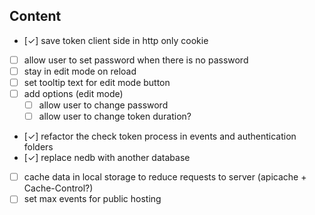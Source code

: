 ## Content

- [✓] save token client side in http only cookie
- [ ] allow user to set password when there is no password
- [ ] stay in edit mode on reload
- [ ] set tooltip text for edit mode button
- [ ] add options (edit mode)
  - [ ] allow user to change password
  - [ ] allow user to change token duration?
- [✓] refactor the check token process in events and authentication folders
- [✓] replace nedb with another database
- [ ] cache data in local storage to reduce requests to server (apicache + Cache-Control?) 
- [ ] set max events for public hosting